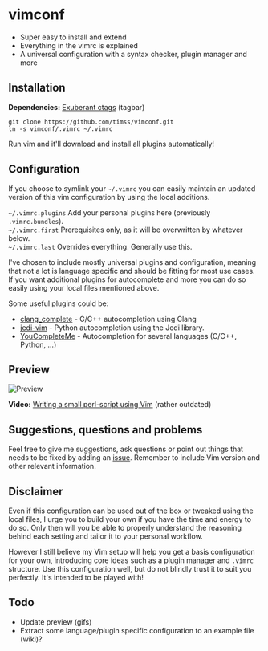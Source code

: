 vimconf
=======
* Super easy to install and extend
* Everything in the vimrc is explained
* A universal configuration with a syntax checker, plugin manager and more

Installation
------------
**Dependencies:** [Exuberant ctags](http://ctags.sourceforge.net/) (tagbar)

    git clone https://github.com/timss/vimconf.git
    ln -s vimconf/.vimrc ~/.vimrc

Run vim and it'll download and install all plugins automatically!

Configuration
-------------
If you choose to symlink your `~/.vimrc` you can easily maintain an updated
version of this vim configuration by using the local additions.

`~/.vimrc.plugins`  Add your personal plugins here (previously `.vimrc.bundles`).   
`~/.vimrc.first`    Prerequisites only, as it will be overwritten by whatever below.   
`~/.vimrc.last`     Overrides everything. Generally use this.   

I've chosen to include mostly universal plugins and configuration, meaning that
not a lot is language specific and should be fitting for most use cases. If you
want additional plugins for autocomplete and more you can do so easily using
your local files mentioned above.

Some useful plugins could be:

* [clang\_complete](https://github.com/Rip-Rip/clang_complete) - C/C++ autocompletion using Clang
* [jedi-vim](https://github.com/davidhalter/jedi-vim) - Python autocompletion using the Jedi library.
* [YouCompleteMe](https://github.com/Valloric/YouCompleteMe) - Autocompletion for several languages (C/C++, Python, ...)

Preview
-------

![Preview](http://i.imgur.com/jpevpU7.png "Vim screenshot")

**Video:** [Writing a small perl-script using Vim](http://youtu.be/DrzAuLsxgwU) (rather outdated)

Suggestions, questions and problems
-----------------------------------
Feel free to give me suggestions, ask questions or point out things that needs
to be fixed by adding an [issue](https://github.com/timss/vimconf/issues).
Remember to include Vim version and other relevant information.

Disclaimer
----------
Even if this configuration can be used out of the box or tweaked using
the local files, I urge you to build your own if you have the time and
energy to do so. Only then will you be able to properly understand the
reasoning behind each setting and tailor it to your personal workflow.

However I still believe my Vim setup will help you get a basis configuration
for your own, introducing core ideas such as a plugin manager and
`.vimrc` structure. Use this configuration well, but do not blindly trust it to
suit you perfectly. It's intended to be played with!

Todo
----
* Update preview (gifs)
* Extract some language/plugin specific configuration to an example file (wiki)?
